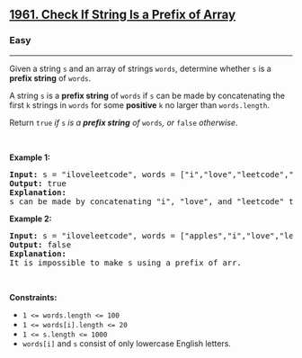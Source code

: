 <h2><a href="https://leetcode.com/problems/check-if-string-is-a-prefix-of-array/">1961. Check If String Is a Prefix of Array</a></h2><h3>Easy</h3><hr><div style="user-select: auto;"><p style="user-select: auto;">Given a string <code style="user-select: auto;">s</code> and an array of strings <code style="user-select: auto;">words</code>, determine whether <code style="user-select: auto;">s</code> is a <strong style="user-select: auto;">prefix string</strong> of <code style="user-select: auto;">words</code>.</p>

<p style="user-select: auto;">A string <code style="user-select: auto;">s</code> is a <strong style="user-select: auto;">prefix string</strong> of <code style="user-select: auto;">words</code> if <code style="user-select: auto;">s</code> can be made by concatenating the first <code style="user-select: auto;">k</code> strings in <code style="user-select: auto;">words</code> for some <strong style="user-select: auto;">positive</strong> <code style="user-select: auto;">k</code> no larger than <code style="user-select: auto;">words.length</code>.</p>

<p style="user-select: auto;">Return <code style="user-select: auto;">true</code><em style="user-select: auto;"> if </em><code style="user-select: auto;">s</code><em style="user-select: auto;"> is a <strong style="user-select: auto;">prefix string</strong> of </em><code style="user-select: auto;">words</code><em style="user-select: auto;">, or </em><code style="user-select: auto;">false</code><em style="user-select: auto;"> otherwise</em>.</p>

<p style="user-select: auto;">&nbsp;</p>
<p style="user-select: auto;"><strong style="user-select: auto;">Example 1:</strong></p>

<pre style="user-select: auto;"><strong style="user-select: auto;">Input:</strong> s = "iloveleetcode", words = ["i","love","leetcode","apples"]
<strong style="user-select: auto;">Output:</strong> true
<strong style="user-select: auto;">Explanation:</strong>
s can be made by concatenating "i", "love", and "leetcode" together.
</pre>

<p style="user-select: auto;"><strong style="user-select: auto;">Example 2:</strong></p>

<pre style="user-select: auto;"><strong style="user-select: auto;">Input:</strong> s = "iloveleetcode", words = ["apples","i","love","leetcode"]
<strong style="user-select: auto;">Output:</strong> false
<strong style="user-select: auto;">Explanation:</strong>
It is impossible to make s using a prefix of arr.</pre>

<p style="user-select: auto;">&nbsp;</p>
<p style="user-select: auto;"><strong style="user-select: auto;">Constraints:</strong></p>

<ul style="user-select: auto;">
	<li style="user-select: auto;"><code style="user-select: auto;">1 &lt;= words.length &lt;= 100</code></li>
	<li style="user-select: auto;"><code style="user-select: auto;">1 &lt;= words[i].length &lt;= 20</code></li>
	<li style="user-select: auto;"><code style="user-select: auto;">1 &lt;= s.length &lt;= 1000</code></li>
	<li style="user-select: auto;"><code style="user-select: auto;">words[i]</code> and <code style="user-select: auto;">s</code> consist of only lowercase English letters.</li>
</ul>
</div>